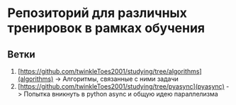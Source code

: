# Репозиторий для различных тренировок в рамках обучения  
## Ветки  
1. [https://github.com/twinkleToes2001/studying/tree/algorithms](algorithms) -> Алгоритмы, связанные с ними задачи 
2. [https://github.com/twinkleToes2001/studying/tree/pyasync](pyasync) -> Попытка вникнуть в python async и общую идею параллелизма

